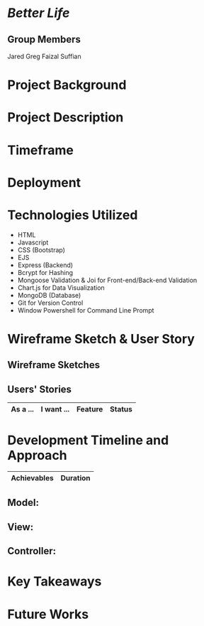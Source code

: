 
# **_Better Life_**

## Group Members
Jared
Greg
Faizal
Suffian

# **Project Background**

# **Project Description**

# **Timeframe**



# **Deployment** 


# **Technologies Utilized**

- HTML
- Javascript
- CSS (Bootstrap)
- EJS
- Express (Backend)
- Bcrypt for Hashing
- Mongoose Validation & Joi for Front-end/Back-end Validation
- Chart.js for Data Visualization
- MongoDB (Database)
- Git for Version Control
- Window Powershell for Command Line Prompt


# **Wireframe Sketch & User Story**
## Wireframe Sketches


## Users' Stories

| As a ...  | I want ...  | Feature | Status
| :-------- |:------------|:---------|:---------

# **Development Timeline and Approach**


| Achievables | Duration |
| :--- | :----------- |


## **Model:**

## **View:**

## **Controller:**


# **Key Takeaways**

# **Future Works**


